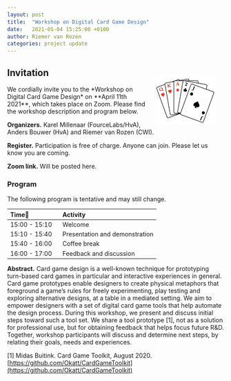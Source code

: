 ```yaml
---
layout: post
title:  "Workshop on Digital Card Game Design"
date:   2021-05-04 15:25:00 +0100
author: Riemer van Rozen
categories: project update
---
```


## Invitation
<img src="/assets/cards_logo.png" style="float: right; width: 140px; margin-left: 20px; margin-right: 20px; margin-top: -20px;" />
We cordially invite you to the *Workshop on Digital Card Game Design* on **April 11th 2021**, which takes place on Zoom. Please find the workshop description and program below.

**Organizers.**
Karel Millenaar (FourceLabs/HvA), Anders Bouwer (HvA) and Riemer van Rozen (CWI).

**Register.**
Participation is free of charge. Anyone can join. Please let us know you are coming.

**Zoom link.**
Will be posted here.

### Program
The following program is tentative and may still change.

| Time                 | Activity                                        |
|:---------------------|:------------------------------------------------|
| 15:00 - 15:10   | Welcome                              |
| 15:10 - 15:40   | Presentation and demonstration       |
| 15:40 - 16:00   | Coffee break                         |
| 16:00 - 17:00   | Feedback and discussion              |

**Abstract.**
Card game design is a well-known technique for prototyping turn-based card games in particular and interactive experiences in general.
Card game prototypes enable designers to create physical metaphors that foreground a game’s rules for freely experimenting, play testing and exploring alternative designs, at a table in a mediated setting.
We aim to empower designers with a set of digital card game tools that help automate the design process.
During this workshop, we present and discuss initial steps toward such a tool set.
We share a tool prototype [1], not as a solution for professional use, but for obtaining feedback that helps focus future R&D. Together, workshop participants will discuss and determine next steps, by relating their goals, needs and experiences.

[1] Midas Buitink. Card Game Toolkit, August 2020. [https://github.com/Okatt/CardGameToolkit](https://github.com/Okatt/CardGameToolkit)